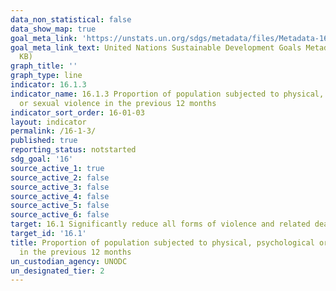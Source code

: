 ```yaml
---
data_non_statistical: false
data_show_map: true
goal_meta_link: 'https://unstats.un.org/sdgs/metadata/files/Metadata-16-01-03.pdf '
goal_meta_link_text: United Nations Sustainable Development Goals Metadata (PDF 217
  KB)
graph_title: ''
graph_type: line
indicator: 16.1.3
indicator_name: 16.1.3 Proportion of population subjected to physical, psychological
  or sexual violence in the previous 12 months
indicator_sort_order: 16-01-03
layout: indicator
permalink: /16-1-3/
published: true
reporting_status: notstarted
sdg_goal: '16'
source_active_1: true
source_active_2: false
source_active_3: false
source_active_4: false
source_active_5: false
source_active_6: false
target: 16.1 Significantly reduce all forms of violence and related death rates everywhere
target_id: '16.1'
title: Proportion of population subjected to physical, psychological or sexual violence
  in the previous 12 months
un_custodian_agency: UNODC
un_designated_tier: 2
---
```

